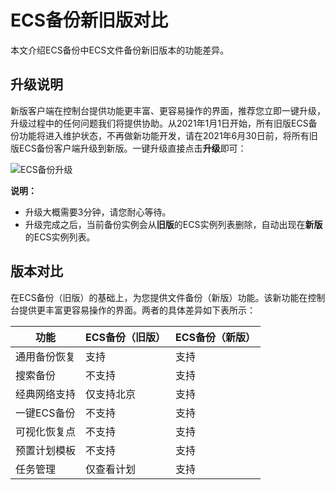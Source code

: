 # ECS备份新旧版对比

本文介绍ECS备份中ECS文件备份新旧版本的功能差异。

## 升级说明

新版客户端在控制台提供功能更丰富、更容易操作的界面，推荐您立即一键升级，升级过程中的任何问题我们将提供协助。从2021年1月1日开始，所有旧版ECS备份功能将进入维护状态，不再做新功能开发，请在2021年6月30日前，将所有旧版ECS备份客户端升级到新版。一键升级直接点击**升级**即可：

![ECS备份升级](https://static-aliyun-doc.oss-accelerate.aliyuncs.com/assets/img/zh-CN/3883968061/p204899.png)

**说明：**

-   升级大概需要3分钟，请您耐心等待。
-   升级完成之后，当前备份实例会从**旧版**的ECS实例列表删除，自动出现在**新版**的ECS实例列表。

## 版本对比

在ECS备份（旧版）的基础上，为您提供文件备份（新版）功能。该新功能在控制台提供更丰富更容易操作的界面。两者的具体差异如下表所示：

|功能|ECS备份（旧版）|ECS备份（新版）|
|--|---------|---------|
|通用备份恢复|支持|支持|
|搜索备份|不支持|支持|
|经典网络支持|仅支持北京|支持|
|一键ECS备份|不支持|支持|
|可视化恢复点|不支持|支持|
|预置计划模板|不支持|支持|
|任务管理|仅查看计划|支持|

